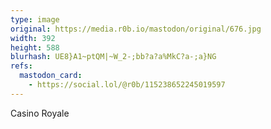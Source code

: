 ```yaml
---
type: image
original: https://media.r0b.io/mastodon/original/676.jpg
width: 392
height: 588
blurhash: UE8}A1~ptQM|~W_2-;bb?a?a%MkC?a-;a}NG
refs:
  mastodon_card:
    - https://social.lol/@r0b/115238652245019597
---
```


Casino Royale

